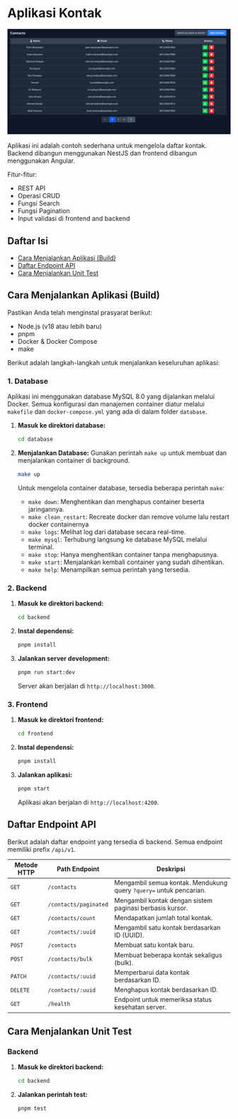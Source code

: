 # Aplikasi Kontak

![Home Page](./assets/home_page.png)

Aplikasi ini adalah contoh sederhana untuk mengelola daftar kontak. Backend dibangun menggunakan NestJS dan frontend dibangun menggunakan Angular.

Fitur-fitur:

- REST API
- Operasi CRUD
- Fungsi Search
- Fungsi Pagination
- Input validasi di frontend and backend

## Daftar Isi

- [Cara Menjalankan Aplikasi (Build)](#cara-menjalankan-aplikasi-build)
- [Daftar Endpoint API](#daftar-endpoint-api)
- [Cara Menjalankan Unit Test](#cara-menjalankan-unit-test)

## Cara Menjalankan Aplikasi (Build)

Pastikan Anda telah menginstal prasyarat berikut:

- Node.js (v18 atau lebih baru)
- pnpm
- Docker & Docker Compose
- make

Berikut adalah langkah-langkah untuk menjalankan keseluruhan aplikasi:

### 1. Database

Aplikasi ini menggunakan database MySQL 8.0 yang dijalankan melalui Docker. Semua konfigurasi dan manajemen container diatur melalui `makefile` dan `docker-compose.yml` yang ada di dalam folder `database`.

1.  **Masuk ke direktori database:**

    ```bash
    cd database
    ```

2.  **Menjalankan Database:**
    Gunakan perintah `make up` untuk membuat dan menjalankan container di background.

    ```bash
    make up
    ```

    Untuk mengelola container database, tersedia beberapa perintah `make`:

    - `make down`: Menghentikan dan menghapus container beserta jaringannya.
    - `make clean_restart`: Recreate docker dan remove volume lalu restart
      docker containernya
    - `make logs`: Melihat log dari database secara real-time.
    - `make mysql`: Terhubung langsung ke database MySQL melalui terminal.
    - `make stop`: Hanya menghentikan container tanpa menghapusnya.
    - `make start`: Menjalankan kembali container yang sudah dihentikan.
    - `make help`: Menampilkan semua perintah yang tersedia.

### 2. Backend

1.  **Masuk ke direktori backend:**

    ```bash
    cd backend
    ```

2.  **Instal dependensi:**

    ```bash
    pnpm install
    ```

3.  **Jalankan server development:**
    ```bash
    pnpm run start:dev
    ```
    Server akan berjalan di `http://localhost:3000`.

### 3. Frontend

1.  **Masuk ke direktori frontend:**

    ```bash
    cd frontend
    ```

2.  **Instal dependensi:**

    ```bash
    pnpm install
    ```

3.  **Jalankan aplikasi:**
    ```bash
    pnpm start
    ```
    Aplikasi akan berjalan di `http://localhost:4200`.

## Daftar Endpoint API

Berikut adalah daftar endpoint yang tersedia di backend. Semua endpoint memiliki prefix `/api/v1`.

| Metode HTTP | Path Endpoint         | Deskripsi                                                          |
| ----------- | --------------------- | ------------------------------------------------------------------ |
| `GET`       | `/contacts`           | Mengambil semua kontak. Mendukung query `?query=` untuk pencarian. |
| `GET`       | `/contacts/paginated` | Mengambil kontak dengan sistem paginasi berbasis kursor.           |
| `GET`       | `/contacts/count`     | Mendapatkan jumlah total kontak.                                   |
| `GET`       | `/contacts/:uuid`     | Mengambil satu kontak berdasarkan ID (UUID).                       |
| `POST`      | `/contacts`           | Membuat satu kontak baru.                                          |
| `POST`      | `/contacts/bulk`      | Membuat beberapa kontak sekaligus (bulk).                          |
| `PATCH`     | `/contacts/:uuid`     | Memperbarui data kontak berdasarkan ID.                            |
| `DELETE`    | `/contacts/:uuid`     | Menghapus kontak berdasarkan ID.                                   |
| `GET`       | `/health`             | Endpoint untuk memeriksa status kesehatan server.                  |

## Cara Menjalankan Unit Test

### Backend

1.  **Masuk ke direktori backend:**
    ```bash
    cd backend
    ```
2.  **Jalankan perintah test:**
    ```bash
    pnpm test
    ```
